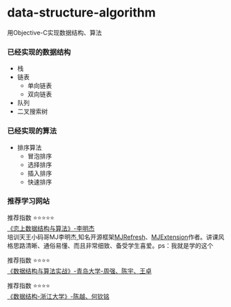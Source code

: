 # data-structure-algorithm
用Objective-C实现数据结构、算法

### 已经实现的数据结构
* 栈
* 链表
  * 单向链表
  * 双向链表
* 队列
* 二叉搜索树

### 已经实现的算法
* 排序算法
  * 冒泡排序
  * 选择排序
  * 插入排序
  * 快速排序

### 推荐学习网站
推荐指数 ⭐️⭐️⭐️⭐️⭐️<br>
[《恋上数据结构与算法》-李明杰](https://ke.qq.com/course/385223?saleToken=1846578&from=pclink)<br>
培训天王小码哥MJ李明杰,知名开源框架[MJRefresh](https://github.com/CoderMJLee/MJRefresh)、[MJExtension](https://github.com/CoderMJLee/MJExtension)作者。讲课风格思路清晰、通俗易懂、而且非常细致、备受学生喜爱。ps：我就是学的这个

推荐指数 ⭐️⭐️⭐️⭐️<br>
[《数据结构与算法实战》-青岛大学-周强、陈宇、王卓](https://www.icourse163.org/learn/QDU-1206503801?tid=1206832205#/learn/content)

推荐指数 ⭐️⭐️⭐️⭐️<br>
[《数据结构-浙江大学》-陈越、何钦铭](https://www.icourse163.org/course/ZJU-93001)
